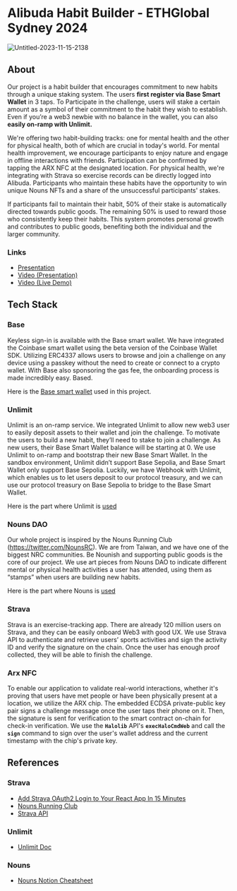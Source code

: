 # Alibuda Habit Builder - ETHGlobal Sydney 2024
![Untitled-2023-11-15-2138](https://github.com/alibuda-lab/nouns-habit-builder/assets/48847495/19f48126-5577-4615-8953-7a897d831aa9)

## About

Our project is a habit builder that encourages commitment to new habits through a unique staking system. The users **first register via Base Smart Wallet** in 3 taps. To Participate in the challenge, users will stake a certain amount as a symbol of their commitment to the habit they wish to establish. Even if you’re a web3 newbie with no balance in the wallet, you can also **easily on-ramp with Unlimit.** 

We're offering two habit-building tracks: one for mental health and the other for physical health, both of which are crucial in today's world. For mental health improvement, we encourage participants to enjoy nature and engage in offline interactions with friends. Participation can be confirmed by tapping the ARX NFC at the designated location. For physical health, we're integrating with Strava so exercise records can be directly logged into Alibuda. Participants who maintain these habits have the opportunity to win unique Nouns NFTs and a share of the unsuccessful participants' stakes.

If participants fail to maintain their habit, 50% of their stake is automatically directed towards public goods. The remaining 50% is used to reward those who consistently keep their habits. This system promotes personal growth and contributes to public goods, benefiting both the individual and the larger community.

### Links

- [Presentation](https://pitch.com/v/alibuda-habit-builder-n7tzbm)
- [Video (Presentation)](https://youtu.be/vjmPBddewoc)
- [Video (Live Demo)](https://shorturl.at/jsG02)

## Tech Stack

### Base

Keyless sign-in is available with the Base smart wallet. We have integrated the Coinbase smart wallet using the beta version of the Coinbase Wallet SDK. Utilizing ERC4337 allows users to browse and join a challenge on any device using a passkey without the need to create or connect to a crypto wallet. With Base also sponsoring the gas fee, the onboarding process is made incredibly easy. Based.

Here is the [Base smart wallet]() used in this project.

### Unlimit

Unlimit is an on-ramp service. We integrated Unlimit to allow new web3 user to easily deposit assets to their wallet and join the challenge. To motivate the users to build a new habit, they’ll need to stake to join a challenge. As new users, their Base Smart Wallet balance will be starting at 0. We use Unlimit to on-ramp and bootstrap their new Base Smart Wallet. In the sandbox environment, Unlimit didn’t support Base Sepolia, and Base Smart Wallet only support Base Sepolia. Luckily, we have Webhook with Unlimit, which enables us to let users deposit to our protocol treasury, and we can use our protocol treasury on Base Sepolia to bridge to the Base Smart Wallet.

Here is the part where Unlimit is [used](https://github.com/alibuda-lab/nouns-habit-builder/blob/bd3fe9695c947f25eaa90ef73b9f77667151b3bf/web/app/habit/components/step2stake.tsx#L63)

### Nouns DAO

Our whole project is inspired by the Nouns Running Club (https://twitter.com/NounsRC). We are from Taiwan, and we have one of the biggest NRC communities. Be Nounish and supporting public goods is the core of our project. We use art pieces from Nouns DAO to indicate different mental or physical health activities a user has attended, using them as “stamps” when users are building new habits. 

Here is the part where Nouns is [used](https://github.com/alibuda-lab/nouns-habit-builder/blob/bd3fe9695c947f25eaa90ef73b9f77667151b3bf/web/app/habit/components/step3checkin.tsx#L248)

### Strava

Strava is an exercise-tracking app. There are already 120 million users on Strava, and they can be easily onboard Web3 with good UX. We use Strava API to authenticate and retrieve users’ sports activities and sign the activity ID and verify the signature on the chain. Once the user has enough proof collected, they will be able to finish the challenge.

### Arx NFC

To enable our application to validate real-world interactions, whether it's proving that users have met people or have been physically present at a location, we utilize the ARX chip. The embedded ECDSA private-public key pair signs a challenge message once the user taps their phone on it. Then, the signature is sent for verification to the smart contract on-chain for check-in verification. We use the **`Halolib`** API's **`execHaloCmdWeb`** and call the **`sign`** command to sign over the user's wallet address and the current timestamp with the chip's private key.

## References

### Strava
- [Add Strava OAuth2 Login to Your React App In 15 Minutes](https://levelup.gitconnected.com/add-strava-oauth2-login-to-your-react-app-in-15-minutes-6c92e845919e)
- [Nouns Running Club](https://www.strava.com/clubs/1125128)
- [Strava API](https://developers.strava.com/docs/getting-started/)

### Unlimit
- [Unlimit Doc](https://docs.gatefi.com/docs/gatefi-docs/dh55mkgdkx2r5-cryptocurrency-assets)

### Nouns
- [Nouns Notion Cheatsheet](https://nouns-fair.notion.site/Resources-ab2df96606554ee78ccde0b032d3a056)
